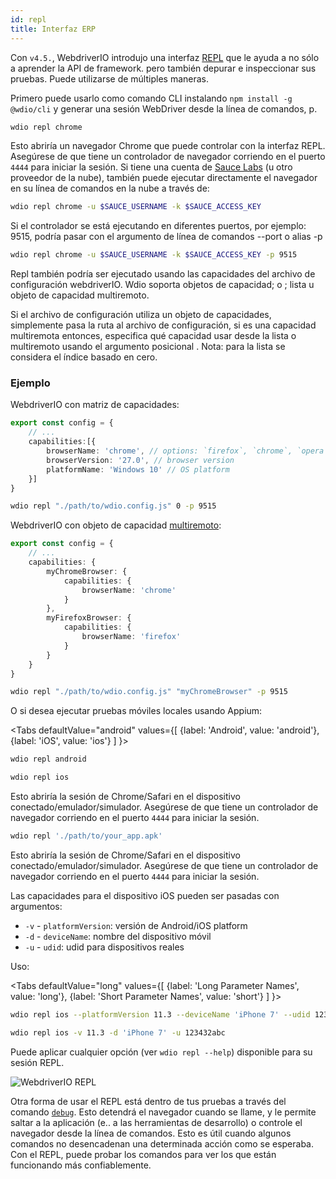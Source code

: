 ```yaml
---
id: repl
title: Interfaz ERP
---
```


Con `v4.5.`, WebdriverIO introdujo una interfaz [REPL](https://en.wikipedia.org/wiki/Read%E2%80%93eval%E2%80%93print_loop) que le ayuda a no sólo a aprender la API de framework. pero también depurar e inspeccionar sus pruebas. Puede utilizarse de múltiples maneras.

Primero puede usarlo como comando CLI instalando `npm install -g @wdio/cli` y generar una sesión WebDriver desde la línea de comandos, p.

```sh
wdio repl chrome
```

Esto abriría un navegador Chrome que puede controlar con la interfaz REPL. Asegúrese de que tiene un controlador de navegador corriendo en el puerto `4444` para iniciar la sesión. Si tiene una cuenta de [Sauce Labs](https://saucelabs.com) (u otro proveedor de la nube), también puede ejecutar directamente el navegador en su línea de comandos en la nube a través de:

```sh
wdio repl chrome -u $SAUCE_USERNAME -k $SAUCE_ACCESS_KEY
```

Si el controlador se está ejecutando en diferentes puertos, por ejemplo: 9515, podría pasar con el argumento de línea de comandos --port o alias -p

```sh
wdio repl chrome -u $SAUCE_USERNAME -k $SAUCE_ACCESS_KEY -p 9515
```

Repl también podría ser ejecutado usando las capacidades del archivo de configuración webdriverIO. Wdio soporta objetos de capacidad; o ; lista u objeto de capacidad multiremoto.

Si el archivo de configuración utiliza un objeto de capacidades, simplemente pasa la ruta al archivo de configuración, si es una capacidad multiremota entonces, especifica qué capacidad usar desde la lista o multiremoto usando el argumento posicional . Nota: para la lista se considera el índice basado en cero.

### Ejemplo

WebdriverIO con matriz de capacidades:

```ts title="wdio.conf.ts example"
export const config = {
    // ...
    capabilities:[{
        browserName: 'chrome', // options: `firefox`, `chrome`, `opera`, `safari`
        browserVersion: '27.0', // browser version
        platformName: 'Windows 10' // OS platform
    }]
}
```

```sh
wdio repl "./path/to/wdio.config.js" 0 -p 9515
```

WebdriverIO con objeto de capacidad [multiremoto](https://webdriver.io/docs/multiremote/):

```ts title="wdio.conf.ts example"
export const config = {
    // ...
    capabilities: {
        myChromeBrowser: {
            capabilities: {
                browserName: 'chrome'
            }
        },
        myFirefoxBrowser: {
            capabilities: {
                browserName: 'firefox'
            }
        }
    }
}
```

```sh
wdio repl "./path/to/wdio.config.js" "myChromeBrowser" -p 9515
```

O si desea ejecutar pruebas móviles locales usando Appium:

<Tabs
  defaultValue="android"
  values={[
    {label: 'Android', value: 'android'},
 {label: 'iOS', value: 'ios'}
 ]
}>
<TabItem value="android">

```sh
wdio repl android
```

</TabItem>
<TabItem value="ios">

```sh
wdio repl ios
```

</TabItem>
</Tabs>

Esto abriría la sesión de Chrome/Safari en el dispositivo conectado/emulador/simulador. Asegúrese de que tiene un controlador de navegador corriendo en el puerto `4444` para iniciar la sesión.

```sh
wdio repl './path/to/your_app.apk'
```

Esto abriría la sesión de Chrome/Safari en el dispositivo conectado/emulador/simulador. Asegúrese de que tiene un controlador de navegador corriendo en el puerto `4444` para iniciar la sesión.

Las capacidades para el dispositivo iOS pueden ser pasadas con argumentos:

* `-v`      - `platformVersion`: versión de Android/iOS platform
* `-d`      - `deviceName`: nombre del dispositivo móvil
* `-u`      - `udid`: udid para dispositivos reales

Uso:

<Tabs
  defaultValue="long"
  values={[
    {label: 'Long Parameter Names', value: 'long'},
 {label: 'Short Parameter Names', value: 'short'}
 ]
}>
<TabItem value="long">

```sh
wdio repl ios --platformVersion 11.3 --deviceName 'iPhone 7' --udid 123432abc
```

</TabItem>
<TabItem value="short">

```sh
wdio repl ios -v 11.3 -d 'iPhone 7' -u 123432abc
```

</TabItem>
</Tabs>

Puede aplicar cualquier opción (ver `wdio repl --help`) disponible para su sesión REPL.

![WebdriverIO REPL](https://webdriver.io/img/repl.gif)

Otra forma de usar el REPL está dentro de tus pruebas a través del comando [`debug`](/docs/api/browser/debug). Esto detendrá el navegador cuando se llame, y le permite saltar a la aplicación (e.. a las herramientas de desarrollo) o controle el navegador desde la línea de comandos. Esto es útil cuando algunos comandos no desencadenan una determinada acción como se esperaba. Con el REPL, puede probar los comandos para ver los que están funcionando más confiablemente.
